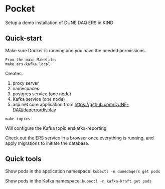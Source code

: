 # Pocket

Setup a demo installation of DUNE DAQ ERS in KIND

## Quick-start

Make sure Docker is running and you have the needed permissions.

```
From the main Makefile:
make ers-kafka.local
```

Creates:

1. proxy server
2. namespaces
3. postgres service (one node)
4. Kafka service (one node)
5. asp.net core application from https://github.com/DUNE-DAQ/daqerrordisplay

```
make topics
```
Will configure the Kafka topic erskafka-reporting

Check out the ERS service in a browser once everything is running, and apply migrations to initiate the database.

## Quick tools

Show pods in the application namespace:
`kubectl -n dunedaqers get pods`

Show pods in the Kafka namespace:
`kubectl -n kafka-kraft get pods`


